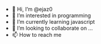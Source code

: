 - 👋 Hi, I’m @ejaz0
- 👀 I’m interested in programming
- 🌱 I’m currently learning javascript
- 💞️ I’m looking to collaborate on ...
- 📫 How to reach me 

<!---
ejaz0/ejaz0 is a ✨ special ✨ repository because its `README.md` (this file) appears on your GitHub profile.
You can click the Preview link to take a look at your changes.
--->
